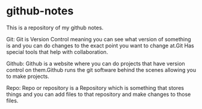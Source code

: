 # github-notes
This is a repository of my github notes.

Git: Git is Version Control meaning you can see what version of something is and you can do changes to the exact point you want to change at.Git Has special tools that help with collaboration.

Github: Github is a website where you can do projects that have version control on them.Github runs the git software behind the scenes allowing you to make projects.

Repo: Repo or repository is a Repository which is something that stores things and you can add files to that repository and make changes to those files.

